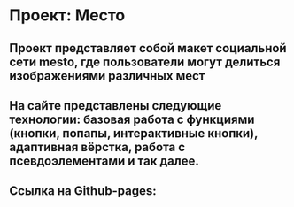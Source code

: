 # Проект: Место

## Проект представляет собой макет социальной сети mesto, где пользователи могут делиться изображениями различных мест

## На сайте представлены следующие технологии: базовая работа с функциями (кнопки, попапы, интерактивные кнопки), адаптивная вёрстка, работа с псевдоэлементами и так далее.

## Ссылка на Github-pages: 
